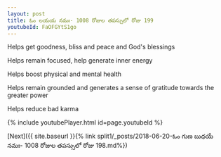 ```yaml
---
layout: post
title: ఓం లయయ నమః- 1008 రోజుల తపస్సులో రోజు 199
youtubeId: FaOFGYtS1go
---
```

 
 
Helps get goodness, bliss and peace and God's blessings
 
Helps remain focused, help generate inner energy 
 
Helps boost physical and mental health 
 
Helps remain grounded and generates a sense of gratitude towards the greater power 
 
Helps reduce bad karma
 
 
 
 


{% include youtubePlayer.html id=page.youtubeId %}
 
[Next]({{ site.baseurl }}{% link  split1/_posts/2018-06-20-ఓం గుణ బుధయే నమః- 1008 రోజుల తపస్సులో రోజు 198.md%})
 
